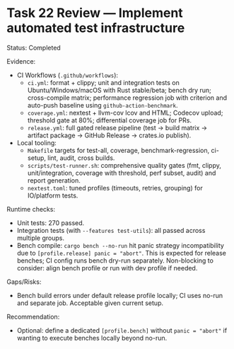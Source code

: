 # Task 22 Review — Implement automated test infrastructure

Status: Completed

Evidence:
- CI Workflows (`.github/workflows`):
  - `ci.yml`: format + clippy; unit and integration tests on Ubuntu/Windows/macOS with Rust stable/beta; bench dry run; cross-compile matrix; performance regression job with criterion and auto-push baseline using `github-action-benchmark`.
  - `coverage.yml`: nextest + llvm-cov lcov and HTML; Codecov upload; threshold gate at 80%; differential coverage job for PRs.
  - `release.yml`: full gated release pipeline (test → build matrix → artifact package → GitHub Release → crates.io publish).
- Local tooling:
  - `Makefile` targets for test-all, coverage, benchmark-regression, ci-setup, lint, audit, cross builds.
  - `scripts/test-runner.sh`: comprehensive quality gates (fmt, clippy, unit/integration, coverage with threshold, perf subset, audit) and report generation.
  - `nextest.toml`: tuned profiles (timeouts, retries, grouping) for IO/platform tests.

Runtime checks:
- Unit tests: 270 passed.
- Integration tests (with `--features test-utils`): all passed across multiple groups.
- Bench compile: `cargo bench --no-run` hit panic strategy incompatibility due to `[profile.release] panic = "abort"`. This is expected for release benches; CI config runs bench dry-run separately. Non-blocking to consider: align bench profile or run with dev profile if needed.

Gaps/Risks:
- Bench build errors under default release profile locally; CI uses no-run and separate job. Acceptable given current setup.

Recommendation:
- Optional: define a dedicated `[profile.bench]` without `panic = "abort"` if wanting to execute benches locally beyond no-run.
